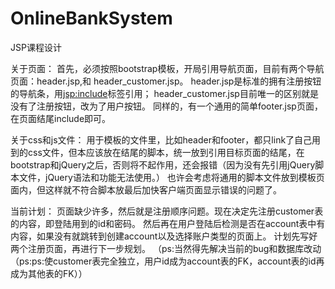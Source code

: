 # OnlineBankSystem
JSP课程设计

关于页面：
首先，必须按照bootstrap模板，开局引用导航页面，目前有两个导航页面：header.jsp,和 header_customer.jsp。
header.jsp是标准的拥有注册按钮的导航条，用<jsp:include>标签引用；
header_customer.jsp目前唯一的区别就是没有了注册按钮，改为了用户按钮。
同样的，有一个通用的简单footer.jsp页面，在页面结尾include即可。

关于css和js文件：
用于模板的文件里，比如header和footer，都只link了自己用到的css文件，但本应该放在结尾的脚本，统一放到引用目标页面的结尾，在bootstrap和jQuery之后，否则将不起作用，还会报错（因为没有先引用jQuery脚本文件，jQuery语法和功能无法使用。）
也许会考虑将通用的脚本文件放到模板页面内，但这样就不符合脚本放最后加快客户端页面显示错误的问题了。

当前计划：
页面缺少许多，然后就是注册顺序问题。现在决定先注册customer表的内容，即登陆用到的id和密码。
然后再在用户登陆后检测是否在account表中有内容，如果没有就跳转到创建account以及选择账户类型的页面上。
计划先写好两个注册页面，再进行下一步规划。
（ps:当然得先解决当前的bug和数据库改动（ps:ps:使customer表完全独立，用户id成为account表的FK，account表的id再成为其他表的FK））
